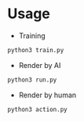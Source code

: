 # Usage

- Training

```python
python3 train.py
```

- Render by AI

```python
python3 run.py
```

- Render by human

```python 
python3 action.py
```